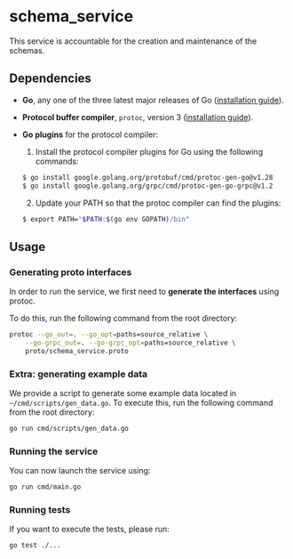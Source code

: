 # schema_service

This service is accountable for the creation and maintenance of the schemas.

## Dependencies

- **Go**, any one of the three latest major releases of Go ([installation guide](https://go.dev/doc/install)).
- **Protocol buffer compiler**, `protoc`, version 3 ([installation guide](https://grpc.io/docs/protoc-installation/)).
- **Go plugins** for the protocol compiler:

  1. Install the protocol compiler plugins for Go using the following commands:

  ```bash
  $ go install google.golang.org/protobuf/cmd/protoc-gen-go@v1.28
  $ go install google.golang.org/grpc/cmd/protoc-gen-go-grpc@v1.2
  ```

  2. Update your PATH so that the protoc compiler can find the plugins:

  ```bash
  $ export PATH="$PATH:$(go env GOPATH)/bin"
  ```

## Usage

### Generating proto interfaces

In order to run the service, we first need to **generate the interfaces** using protoc.

To do this, run the following command from the root directory:

```bash
protoc --go_out=. --go_opt=paths=source_relative \
    --go-grpc_out=. --go-grpc_opt=paths=source_relative \
    proto/schema_service.proto
```

### Extra: generating example data

We provide a script to generate some example data located in `~/cmd/scripts/gen_data.go`.
To execute this, run the following command from the root directory:

```bash
go run cmd/scripts/gen_data.go
```

### Running the service

You can now launch the service using:

```bash
go run cmd/main.go
```

### Running tests

If you want to execute the tests, please run:

```bash
go test ./...
```
